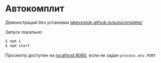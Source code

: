 # Автокомплит

Демонстрация без установки [lakevostok.github.io/autocomplete/](https://lakevostok.github.io/autocomplete/)

Запуск локально:
```sh
$ npm i
$ npm start
```
Просмотр доступен на [localhost:8080](http://localhost:8080), если не задан `process.env.PORT`